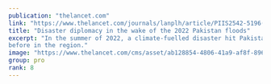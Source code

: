 ```yaml
---
publication: "thelancet.com"
link: "https://www.thelancet.com/journals/lanplh/article/PIIS2542-5196(22)00240-6/fulltext"
title: "Disaster diplomacy in the wake of the 2022 Pakistan floods"
excerpt: "In the summer of 2022, a climate-fuelled disaster hit Pakistan on a scale not seen
before in the region."
image: "https://www.thelancet.com/cms/asset/ab128854-4806-41a9-af8f-896b4516fd0a/fx1.jpg"
group: pro
rank: 8
---
```

